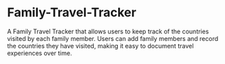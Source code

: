 # Family-Travel-Tracker
A Family Travel Tracker that allows users to keep track of the countries visited by each family member. Users can add family members and record the countries they have visited, making it easy to document travel experiences over time.
